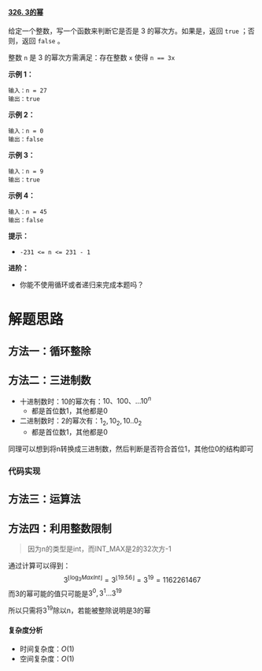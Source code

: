 #### [326. 3的幂](https://leetcode-cn.com/problems/power-of-three/)

给定一个整数，写一个函数来判断它是否是 3 的幂次方。如果是，返回 `true` ；否则，返回 `false` 。

整数 `n` 是 3 的幂次方需满足：存在整数 `x` 使得 `n == 3x`

 

**示例 1：**

```
输入：n = 27
输出：true
```

**示例 2：**

```
输入：n = 0
输出：false
```

**示例 3：**

```
输入：n = 9
输出：true
```

**示例 4：**

```
输入：n = 45
输出：false
```

 

**提示：**

- `-231 <= n <= 231 - 1`

 

**进阶：**

- 你能不使用循环或者递归来完成本题吗？

# 解题思路

## 方法一：循环整除

## 方法二：三进制数

- 十进制数时：10的幂次有：$10、100、...10^n$
  - 都是首位数1，其他都是0
- 二进制数时：2的幂次有：$1_2,10_2,10..0_2$
  - 都是首位数1，其他都是0

同理可以想到将n转换成三进制数，然后判断是否符合首位1，其他位0的结构即可

### 代码实现



## 方法三：运算法

## 方法四：利用整数限制

> 因为n的类型是int，而INT_MAX是2的32次方-1

通过计算可以得到：
$$
3^{\left\lfloor\log _{3} M a x I n t\right\rfloor}=3^{\lfloor 19.56\rfloor}=3^{19}=1162261467
$$
而3的幂可能的值只可能是$3^0,3^1...3^{19}$

所以只需将$3^{19}$除以n，若能被整除说明是3的幂

#### 复杂度分析

- 时间复杂度：$O(1)$
- 空间复杂度：$O(1)$

